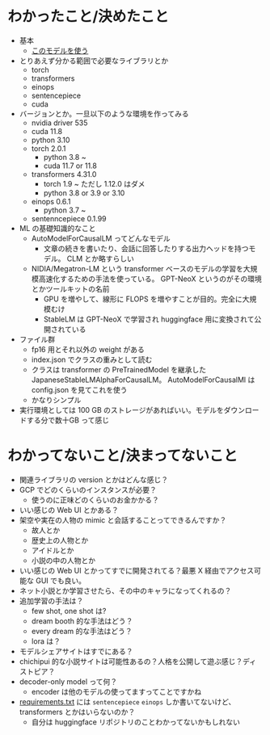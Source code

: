 # わかったこと/決めたこと

- 基本
  - [このモデルを使う](https://huggingface.co/stabilityai/japanese-stablelm-base-alpha-7b)
- とりあえず分かる範囲で必要なライブラリとか
  - torch
  - transformers
  - einops
  - sentencepiece
  - cuda
- バージョンとか。一旦以下のような環境を作ってみる
  - nvidia driver 535
  - cuda 11.8
  - python 3.10
  - torch 2.0.1
    - python 3.8 ~
    - cuda 11.7 or 11.8
  - transformers 4.31.0
    - torch 1.9 ~ ただし 1.12.0 はダメ
    - python 3.8 or 3.9 or 3.10
  - einops 0.6.1
    - python 3.7 ~
  - sentenncepiece 0.1.99
- ML の基礎知識的なこと
  - AutoModelForCausalLM ってどんなモデル
    - 文章の続きを書いたり、会話に回答したりする出力ヘッドを持つモデル。 CLM とか略すらしい
  - NIDIA/Megatron-LM という transformer ベースのモデルの学習を大規模高速化するための手法を使っている。 GPT-NeoX というのがその環境とかツールキットの名前
    - GPU を増やして、線形に FLOPS を増やすことが目的。完全に大規模むけ
    - StableLM は GPT-NeoX で学習され huggingface 用に変換されて公開されている
- ファイル群
  - fp16 用とそれ以外の weight がある
  - index.json でクラスの重みとして読む
  - クラスは transformer の PreTrainedModel を継承した JapaneseStableLMAlphaForCausalLM。 AutoModelForCausalMl は config.json を見てこれを使う
  - かなりシンプル
- 実行環境としては 100 GB のストレージがあればいい。モデルをダウンロードする分で数十GB って感じ

# わかってないこと/決まってないこと

- 関連ライブラリの version とかはどんな感じ？
- GCP でどのくらいのインスタンスが必要？
  - 使うのに正味どのくらいのお金かかる？
- いい感じの Web UI とかある？
- 架空や実在の人物の mimic と会話することってできるんですか？
  - 故人とか
  - 歴史上の人物とか
  - アイドルとか
  - 小説の中の人物とか
- いい感じの Web UI とかってすでに開発されてる？最悪 X 経由でアクセス可能な GUI でも良い。
- ネット小説とか学習させたら、その中のキャラになってくれるの？
- 追加学習の手法は？
  - few shot, one shot は?
  - dream booth 的な手法はどう？
  - every dream 的な手法はどう？
  - lora は？
- モデルシェアサイトはすでにある？
- chichipui 的な小説サイトは可能性あるの？人格を公開して遊ぶ感じ？ディストピア？
- decoder-only model って何？
  - encoder は他のモデルの使ってますってことですかね
- [requirements.txt](https://huggingface.co/stabilityai/japanese-stablelm-instruct-alpha-7b/blob/main/requirements.txt) には `sentencepiece` `einops` しか書いてないけど、 transformers とかはいらないのか？
  - 自分は huggingface リポジトリのことわかってないかもしれない

